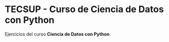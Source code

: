 # TECSUP - Curso de Ciencia de Datos con Python
Ejercicios del curso __Ciencia de Datos con Python__
